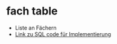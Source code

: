 # fach table 
- Liste an Fächern
- [Link zu SQL code für Implementierung](../../../../../code_resources/database_components_doc/tables/fach_table.sql)